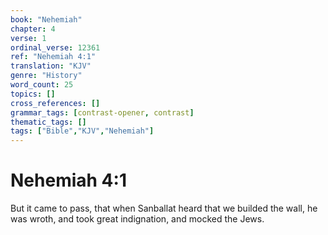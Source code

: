 ```yaml
---
book: "Nehemiah"
chapter: 4
verse: 1
ordinal_verse: 12361
ref: "Nehemiah 4:1"
translation: "KJV"
genre: "History"
word_count: 25
topics: []
cross_references: []
grammar_tags: [contrast-opener, contrast]
thematic_tags: []
tags: ["Bible","KJV","Nehemiah"]
---
```


# Nehemiah 4:1

But it came to pass, that when Sanballat heard that we builded the wall, he was wroth, and took great indignation, and mocked the Jews.
